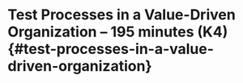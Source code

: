 # Test Processes in a Value-Driven Organization – 195 minutes (K4) {#test-processes-in-a-value-driven-organization}
